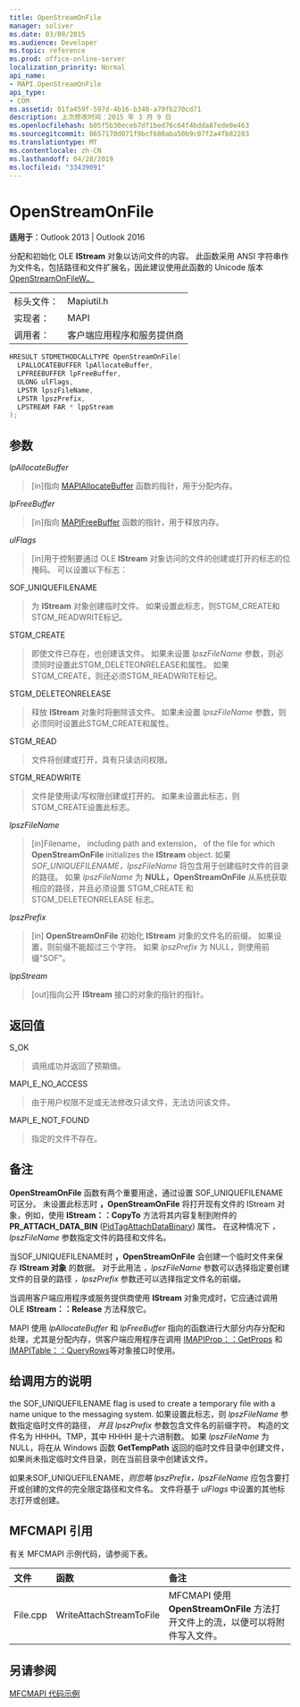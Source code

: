 ```yaml
---
title: OpenStreamOnFile
manager: soliver
ms.date: 03/09/2015
ms.audience: Developer
ms.topic: reference
ms.prod: office-online-server
localization_priority: Normal
api_name:
- MAPI.OpenStreamOnFile
api_type:
- COM
ms.assetid: 01fa459f-597d-4b16-b340-a79fb270cd71
description: 上次修改时间：2015 年 3 月 9 日
ms.openlocfilehash: b05f5b30eceb7df1bed76c64f4bdda87ede0e463
ms.sourcegitcommit: 8657170d071f9bcf680aba50b9c07f2a4fb82283
ms.translationtype: MT
ms.contentlocale: zh-CN
ms.lasthandoff: 04/28/2019
ms.locfileid: "33439091"
---
```

# <a name="openstreamonfile"></a>OpenStreamOnFile

  
  
**适用于**：Outlook 2013 | Outlook 2016 
  
分配和初始化 OLE **IStream** 对象以访问文件的内容。 此函数采用 ANSI 字符串作为文件名，包括路径和文件扩展名，因此建议使用此函数的 Unicode 版本[OpenStreamOnFileW。](openstreamonfilew.md)
  
|||
|:-----|:-----|
|标头文件：  <br/> |Mapiutil.h  <br/> |
|实现者：  <br/> |MAPI  <br/> |
|调用者：  <br/> |客户端应用程序和服务提供商  <br/> |
   
```cpp
HRESULT STDMETHODCALLTYPE OpenStreamOnFile(
  LPALLOCATEBUFFER lpAllocateBuffer,
  LPFREEBUFFER lpFreeBuffer,
  ULONG ulFlags,
  LPSTR lpszFileName,
  LPSTR lpszPrefix,
  LPSTREAM FAR * lppStream
);
```

## <a name="parameters"></a>参数

 _lpAllocateBuffer_
  
> [in]指向 [MAPIAllocateBuffer](mapiallocatebuffer.md) 函数的指针，用于分配内存。 
    
 _lpFreeBuffer_
  
> [in]指向 [MAPIFreeBuffer](mapifreebuffer.md) 函数的指针，用于释放内存。 
    
 _ulFlags_
  
> [in]用于控制要通过 OLE **IStream** 对象访问的文件的创建或打开的标志的位掩码。 可以设置以下标志： 
    
SOF_UNIQUEFILENAME 
  
> 为 **IStream** 对象创建临时文件。 如果设置此标志，则STGM_CREATE和STGM_READWRITE标记。 
    
STGM_CREATE 
  
> 即使文件已存在，也创建该文件。 如果未设置  _lpszFileName_ 参数，则必须同时设置此STGM_DELETEONRELEASE和属性。 如果STGM_CREATE，则还必须STGM_READWRITE标记。 
    
STGM_DELETEONRELEASE 
  
> 释放 **IStream** 对象时将删除该文件。 如果未设置  _lpszFileName_ 参数，则必须同时设置此STGM_CREATE和属性。 
    
STGM_READ 
  
> 文件将创建或打开，具有只读访问权限。 
    
STGM_READWRITE 
  
> 文件是使用读/写权限创建或打开的。 如果未设置此标志，则STGM_CREATE设置此标志。 
    
 _lpszFileName_
  
> [in]Filename， including path and extension， of the file for which **OpenStreamOnFile** initializes the **IStream** object. 如果  _SOF_UNIQUEFILENAME，lpszFileName_ 将包含用于创建临时文件的目录的路径。 如果  _lpszFileName_ 为 **NULL，OpenStreamOnFile** 从系统获取相应的路径，并且必须设置 STGM_CREATE 和 STGM_DELETEONRELEASE 标志。 
    
 _lpszPrefix_
  
> [in] **OpenStreamOnFile** 初始化 **IStream** 对象的文件名的前缀。 如果设置，则前缀不能超过三个字符。 如果  _lpszPrefix_ 为 NULL，则使用前缀"SOF"。 
    
 _lppStream_
  
> [out]指向公开 **IStream** 接口的对象的指针的指针。 
    
## <a name="return-value"></a>返回值

S_OK 
  
> 调用成功并返回了预期值。 
    
MAPI_E_NO_ACCESS 
  
> 由于用户权限不足或无法修改只读文件，无法访问该文件。 
    
MAPI_E_NOT_FOUND 
  
> 指定的文件不存在。
    
## <a name="remarks"></a>备注

**OpenStreamOnFile** 函数有两个重要用途，通过设置 SOF_UNIQUEFILENAME 可区分。 未设置此标志时 **，OpenStreamOnFile** 将打开现有文件的 IStream 对象，例如，使用 **IStream：：CopyTo** 方法将其内容复制到附件的 **PR_ATTACH_DATA_BIN** ([PidTagAttachDataBinary](pidtagattachdatabinary-canonical-property.md)) 属性。  在这种情况下  _，lpszFileName_ 参数指定文件的路径和文件名。 
  
当SOF_UNIQUEFILENAME时 **，OpenStreamOnFile** 会创建一个临时文件来保存 **IStream 对象** 的数据。 对于此用法  _，lpszFileName_ 参数可以选择指定要创建文件的目录的路径  _，lpszPrefix_ 参数还可以选择指定文件名的前缀。 
  
当调用客户端应用程序或服务提供商使用 **IStream** 对象完成时，它应通过调用 OLE **IStream：：Release** 方法释放它。 
  
MAPI 使用  _lpAllocateBuffer_ 和  _lpFreeBuffer_ 指向的函数进行大部分内存分配和处理，尤其是分配内存，供客户端应用程序在调用 [IMAPIProp：：GetProps](imapiprop-getprops.md) 和 [IMAPITable：：QueryRows](imapitable-queryrows.md)等对象接口时使用。 
  
## <a name="notes-to-callers"></a>给调用方的说明

the SOF_UNIQUEFILENAME flag is used to create a temporary file with a name unique to the messaging system. 如果设置此标志，则  _lpszFileName_ 参数指定临时文件的路径，  _并且 lpszPrefix_ 参数包含文件名的前缀字符。 构造的文件名为 <prefix> HHHH。TMP，其中 HHHH 是十六进制数。 如果 _lpszFileName_ 为 NULL，将在从 Windows 函数 **GetTempPath** 返回的临时文件目录中创建文件，如果尚未指定临时文件目录，则在当前目录中创建该文件。 
  
如果未SOF_UNIQUEFILENAME，_则忽略 lpszPrefix，lpszFileName_ 应包含要打开或创建的文件的完全限定路径和文件名。 文件将基于  _ulFlags_ 中设置的其他标志打开或创建。 
  
## <a name="mfcmapi-reference"></a>MFCMAPI 引用

有关 MFCMAPI 示例代码，请参阅下表。
  
|**文件**|**函数**|**备注**|
|:-----|:-----|:-----|
|File.cpp  <br/> |WriteAttachStreamToFile  <br/> |MFCMAPI 使用 **OpenStreamOnFile** 方法打开文件上的流，以便可以将附件写入文件。  <br/> |
   
## <a name="see-also"></a>另请参阅



[MFCMAPI 代码示例](mfcmapi-as-a-code-sample.md)

